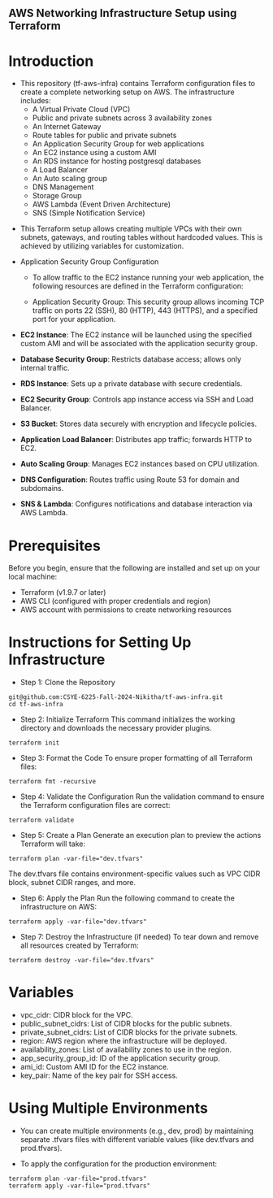 ## AWS Networking Infrastructure Setup using Terraform
# Introduction
* This repository (tf-aws-infra) contains Terraform configuration files to create a complete networking setup on AWS. The infrastructure includes:
  - A Virtual Private Cloud (VPC)
  - Public and private subnets across 3 availability zones
  - An Internet Gateway
  - Route tables for public and private subnets
  - An Application Security Group for web applications
  - An EC2 instance using a custom AMI
  - An RDS instance for hosting postgresql databases
  - A Load Balancer
  - An Auto scaling group
  - DNS Management
  - Storage Group
  - AWS Lambda (Event Driven Architecture)
  - SNS (Simple Notification Service)

- This Terraform setup allows creating multiple VPCs with their own subnets, gateways, and routing tables without hardcoded values. This is achieved by utilizing variables for customization.
- Application Security Group Configuration
  - To allow traffic to the EC2 instance running your web application, the following resources are defined in the Terraform configuration:

  - Application Security Group: This security group allows incoming TCP traffic on ports 22 (SSH), 80 (HTTP), 443 (HTTPS), and a specified port for your application.
- **EC2 Instance**: The EC2 instance will be launched using the specified custom AMI and will be associated with the application security group.

- **Database Security Group**: Restricts database access; allows only internal traffic.  
- **RDS Instance**: Sets up a private database with secure credentials.  
- **EC2 Security Group**: Controls app instance access via SSH and Load Balancer.  
- **S3 Bucket**: Stores data securely with encryption and lifecycle policies.  
- **Application Load Balancer**: Distributes app traffic; forwards HTTP to EC2.  
- **Auto Scaling Group**: Manages EC2 instances based on CPU utilization.  
- **DNS Configuration**: Routes traffic using Route 53 for domain and subdomains.  
- **SNS & Lambda**: Configures notifications and database interaction via AWS Lambda.  


# Prerequisites
Before you begin, ensure that the following are installed and set up on your local machine:

- Terraform (v1.9.7 or later)
- AWS CLI (configured with proper credentials and region)
- AWS account with permissions to create networking resources

# Instructions for Setting Up Infrastructure
- Step 1: Clone the Repository
```
git@github.com:CSYE-6225-Fall-2024-Nikitha/tf-aws-infra.git
cd tf-aws-infra
```
- Step 2: Initialize Terraform
This command initializes the working directory and downloads the necessary provider plugins.
```
terraform init
``` 
- Step 3: Format the Code
To ensure proper formatting of all Terraform files:
```
terraform fmt -recursive
```

- Step 4: Validate the Configuration
Run the validation command to ensure the Terraform configuration files are correct:
```
terraform validate
``` 

- Step 5: Create a Plan
Generate an execution plan to preview the actions Terraform will take:
```
terraform plan -var-file="dev.tfvars"
```
The dev.tfvars file contains environment-specific values such as VPC CIDR block, subnet CIDR ranges, and more.

- Step 6: Apply the Plan
Run the following command to create the infrastructure on AWS:

```
terraform apply -var-file="dev.tfvars"
```

- Step 7: Destroy the Infrastructure (if needed)
To tear down and remove all resources created by Terraform:

```
terraform destroy -var-file="dev.tfvars"
```

# Variables
- vpc_cidr: CIDR block for the VPC.
- public_subnet_cidrs: List of CIDR blocks for the public subnets.
- private_subnet_cidrs: List of CIDR blocks for the private subnets.
- region: AWS region where the infrastructure will be deployed.
- availability_zones: List of availability zones to use in the region.
- app_security_group_id: ID of the application security group.
- ami_id: Custom AMI ID for the EC2 instance.
- key_pair: Name of the key pair for SSH access.


# Using Multiple Environments
- You can create multiple environments (e.g., dev, prod) by maintaining separate .tfvars files with different variable values (like dev.tfvars and prod.tfvars).

- To apply the configuration for the production environment:

```
terraform plan -var-file="prod.tfvars"
terraform apply -var-file="prod.tfvars"
```
